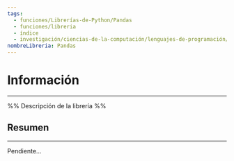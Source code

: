 ```yaml
---
tags:
  - funciones/Librerías-de-Python/Pandas
  - funciones/libreria
  - índice
  - investigación/ciencias-de-la-computación/lenguajes-de-programación/Lenguaje-Python/Librerías-de-Python/Pandas
nombreLibreria: Pandas
---
```

# Información
---
%% Descripción de la librería %%

## Resumen
---
Pendiente...